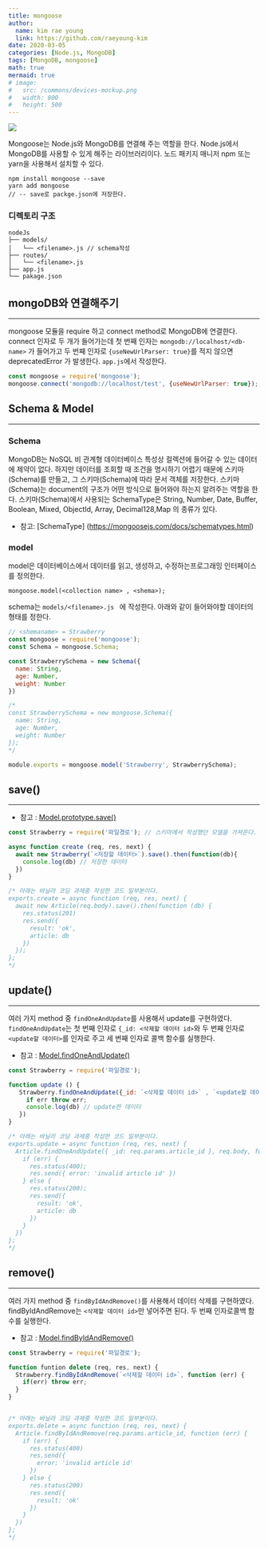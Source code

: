 ```yaml
---
title: mongoose
author:
  name: kim rae young
  link: https://github.com/raeyoung-kim
date: 2020-03-05
categories: [Node.js, MongoDB]
tags: [MongoDB, mongoose]
math: true
mermaid: true
# image:
#   src: /commons/devices-mockup.png
#   width: 800
#   height: 500
---
```



![](https://images.velog.io/images/760kry/post/98cb19d2-4dbc-4b91-96fb-788580778a3d/MONGOOSE.gif)

Mongoose는 Node.js와 MongoDB를 연결해 주는 역할을 한다. Node.js에서 MongoDB를 사용할 수 있게 해주는 라이브러리이다.
노드 패키지 매니저 npm 또는 yarn을 사용해서 설치할 수 있다.

```shell 
npm install mongoose --save 
yarn add mongoose
// -- save로 packge.json에 저장한다.
```

### 디렉토리 구조
```
nodeJs
├── models/
│   └── <filename>.js // schema작성
├── routes/
│   └── <filename>.js
├── app.js
└── pakage.json
```

## mongoDB와 연결해주기
---
mongoose 모듈을 require 하고 connect method로 MongoDB에 연결한다. connect 인자로 두 개가 들어가는데 첫 번째 인자는 `mongodb://localhost/<db-name>` 가 들어가고 두 번째 인자로 `{useNewUrlParser: true}`를 적지 않으면 deprecatedError 가 발생한다.
`app.js`에서 작성한다.
```javascript
const mongoose = require('mongoose'); 
mongoose.connect('mongodb://localhost/test', {useNewUrlParser: true});
```


## Schema & Model
---
### Schema
MongoDB는 NoSQL 비 관계형 데이터베이스 특성상 컬렉션에 들어갈 수 있는 데이터에 제약이 없다. 하지만 데이터를 조회할 때 조건을 명시하기 어렵기 때문에 스키마(Schema)를 만들고, 그 스키마(Schema)에 따라 문서 객체를 저장한다. 스키마(Schema)는 document의 구조가 어떤 방식으로 들어와야 하는지 알려주는 역할을 한다. 
스키마(Schema)에서 사용되는 SchemaType은  String, Number, Date, Buffer, Boolean, Mixed, ObjectId, Array, Decimal128,Map 의 종류가 있다. 

- 참고: [SchemaType] (https://mongoosejs.com/docs/schematypes.html)

### model
model은 데이터베이스에서 데이터를 읽고, 생성하고, 수정하는프로그래밍 인터페이스를 정의한다.
```
mongoose.model(<collection name> , <shema>); 
```

schema는 `models/<filename>.js ` 에 작성한다.
아래와 같이 들어와야할 데이터의 형태를 정한다.

```javascript
// <shemaname> = Strawberry
const mongoose = require('mongoose');
const Schema = mongoose.Schema;

const StrawberrySchema = new Schema({
  name: String,
  age: Number,
  weight: Number
})

/* 
const StrawberrySchema = new mongoose.Schema({
  name: String,
  age: Number,
  weight: Number
});
*/

module.exports = mongoose.model('Strawberry', StrawberrySchema); 
```


## save()
---
- 참고 : [Model.prototype.save()](https://mongoosejs.com/docs/api.html#model_Model-save)

```javascript
const Strawberry = require('파일경로'); // 스키마에서 작성했던 모델을 가져온다.

async function create (req, res, next) {
  await new Strawberry(`<저장할 데이터>`).save().then(function(db){
    console.log(db) // 저장한 데이터
  })
}

/* 아래는 바닐라 코딩 과제중 작성한 코드 일부분이다.
exports.create = async function (req, res, next) {
  await new Article(req.body).save().then(function (db) {
    res.status(201)
    res.send({
      result: 'ok',
      article: db
    })
  });
};
*/
```

## update()
---

여러 가지 method 중 `findOneAndUpdate`를 사용해서 update를 구현하였다.
`findOneAndUpdate`는 첫 번째 인자로 `{_id: <삭제할 데이터 id>`와 두 번째 인자로 `<update할 데이터>`를 인자로 주고 세 번째 인자로 콜백 함수를 실행한다.

- 참고 : [Model.findOneAndUpdate()](https://mongoosejs.com/docs/api.html#model_Model.findOneAndUpdate)

```javascript
const Strawberry = require('파일경로');

function update () {
   Strawberry.findOneAndUpdate({_id: `<삭제할 데이터 id>` , `<update할 데이터>`, function(err,db){
     if err throw err;
     console.log(db) // update한 데이터
   })
}

/* 아래는 바닐라 코딩 과제중 작성한 코드 일부분이다.
exports.update = async function (req, res, next) {
  Article.findOneAndUpdate({ _id: req.params.article_id }, req.body, function (err, db) {
    if (err) {
      res.status(400);
      res.send({ error: 'invalid article id' })
    } else {
      res.status(200);
      res.send({
        result: 'ok',
        article: db
      })
    }
  })
};
*/
```

## remove()
---
여러 가지 method 중 `findByIdAndRemove()`를 사용해서 데이터 삭제를 구현하였다. findByIdAndRemove는 `<삭제할 데이터 id>`만 넣어주면 된다. 
두 번째 인자로콜백 함수를 실행한다.

- 참고 : [Model.findByIdAndRemove()](https://mongoosejs.com/docs/api.html#model_Model.findByIdAndRemove)

```javascript
const Strawberry = require('파일경로');

function funtion delete (req, res, next) {
  Strawberry.findByIdAndRemove(`<삭제할 데이터 id>`, function (err) {
    if(err) throw err;
  }
}


/* 아래는 바닐라 코딩 과제중 작성한 코드 일부분이다.
exports.delete = async function (req, res, next) {
  Article.findByIdAndRemove(req.params.article_id, function (err) {
    if (err) {
      res.status(400)
      res.send({
        error: 'invalid article id'
      })
    } else {
      res.status(200)
      res.send({
        result: 'ok'
      })
    }
  })
};
*/

```
